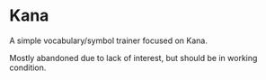 Kana
====

A simple vocabulary/symbol trainer focused on Kana.

Mostly abandoned due to lack of interest, but should be in working condition.
